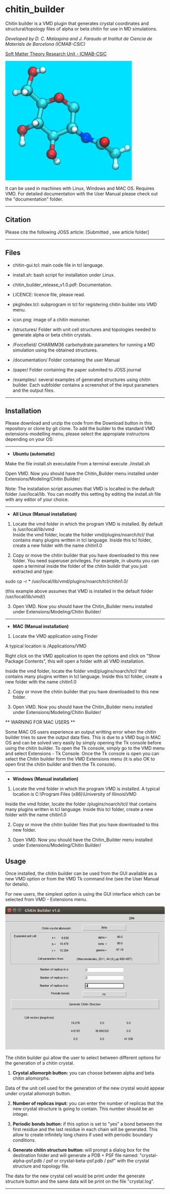 # chitin_builder
Chitin builder is a VMD plugin that generates crystal coordinates and structural/topology files of alpha or beta chitin for use in MD simulations.

*Developed by D. C. Malaspina and J. Faraudo at Institut de Ciencia de Materials de Barcelona (ICMAB-CSIC)*

[Soft Matter Theory Research Unit - ICMAB-CSIC](https://icmab.es/ts/softmattertheory)

![alternativetext](icon.png)

It can be used in machines with Linux, Windows and MAC OS. Requires VMD.
For detailed documentation with the User Manual please check out the "documentation" folder.

----------------------------------------------------------------
## Citation

Please cite the following JOSS article:
[Submitted , see article folder]

----------------------------------------------------------------
## Files

* chitin-gui.tcl: main code file in tcl language.

* install.sh: bash script for installation under Linux.

* chitin_builder_release_v1.0.pdf: Documentation.

* LICENCE: licence file, please read.

* pkgIndex.tcl: subprogram in tcl for registering chitin builder into VMD menu.

* icon.png: image of a chitin monomer.

* /structures/ Folder with unit cell structures and topologies needed to generate alpha or beta chitin crystals.

* /Forcefield/ CHARMM36 carbohydrate parameters for running a MD simulation using the obtained structures.

* /documentation/ Folder containing the user Manual

* /paper/ Folder containing the paper submited to JOSS journal

* /examples/: several examples of generated structures using chitin builder. Each subfolder contains a screenshot of the input parameters and the output files.





-----------------------------------------

## Installation

Please download and unzip the code from the Download button in this repository or clone by git clone. 
To add the builder to the standard VMD extensions-modelling menu, please select the appropiate instructons depending on your OS:

-----------------------------------------
* **Ubuntu (automatic)**

Make the file install.sh executable 
From a terminal execute ./install.sh

Open VMD. Now you should have the Chitin_Builder menu installed under Extensions/Modeling/Chitin Builder/

Note: The installation script assumes that VMD is localted in the default folder /usr/local/lib. You can modify this setting by editing the install.sh file with any editor of your choice.

-------------------------------------------
* **All Linux (Manual installation)**

1) Locate the vmd folder in which the program VMD is installed. By default is /usr/local/lib/vmd  
Inside the vmd folder, locate the folder vmd/plugins/noarch/tcl/ that contains many plugins written in tcl language.
Inside this tcl folder, create a new folder with the name chitin1.0

2) Copy or move the chitin builder that you have downloaded to this new folder. You need superuser privileges.
For example, in ubuntu you can open a terminal inside the folder of the chitin buildir that you just extracted and type:

sudo cp -r * /usr/local/lib/vmd/plugins/noarch/tcl/chitin1.0/

(this example above assumes that VMD is installed in the default folder /usr/local/lib/vmd/)

3) Open VMD. Now you should have the Chitin_Builder menu installed under Extensions/Modeling/Chitin Builder/
-------------------------------------------
* **MAC (Manual installation)**

1) Locate the VMD application using Finder

A typical location is /Applications/VMD

Right click on the VMD application to open the options and click on "Show Package Contents", this will open a folder with all VMD installation.

Inside the vmd folder, locate the folder vmd/plugins/noarch/tcl/ that contains many plugins written in tcl language.
Inside this tcl folder, create a new folder with the name chitin1.0

2) Copy or move the chitin builder that you have downloaded to this new folder. 

3) Open VMD. Now you should have the Chitin_Builder menu installed under Extensions/Modeling/Chitin Builder/

** WARNING FOR MAC USERS **

Some MAC OS users experience an output writting error when the chitin builder tries to save the output data files. 
This is due to a VMD bug in MAC OS and can be solved very easily by simply opening the Tk console before using the chitin builder.
To open the Tk console, simply go to the VMD menu and select Extensions - Tk Console. 
Once the Tk console is open you can select the Chitin builder form the VMD Extensions menu (it is also OK to open first the chitin builder and then the Tk console).

-------------------------------------------
* **Windows (Manual installation)**

1) Locate the vmd folder in which the program VMD is installed. 
A typical location is C:\Program Files (x86)\University of Illinois\VMD

Inside the vmd folder, locate the folder /plugins/noarch/tcl/ that contains many plugins written in tcl language.
Inside this tcl folder, create a new folder with the name chitin1.0

2) Copy or move the chitin builder files that you have downloaded to this new folder. 

3) Open VMD. Now you should have the Chitin_Builder menu installed under Extensions/Modeling/Chitin Builder/



## Usage

Once installed, the chitin builder can be used from the GUI available as a new VMD option or from the VMD Tk command line (see the User Manual for details). 

For new users, the simplest option is using the GUI interface which can be selected from VMD - Extensions menu.

![alternativetext](/examples/example-b-beta-2-2-4/beta-2-2-4.png)

The chitin builder gui allow the user to select between different options for the generation of a chitin crystal.

1) **Crystal allomorph button:** you can choose between alpha and beta chitin allomorphs.

Data of the unit cell used for the generation of the new crystal would appear under crystal allomorph button.

2) **Number of replicas input:** you can enter the number of replicas that the new crystal structure is going to contain. This number should be an integer.

3) **Periodic bonds button:** if this option is set to "yes" a bond between the first residue and the last residue in each chain will be generated. This allow to create infinitely long chains if used with periodic boundary conditions.

4) **Generate chitin structure button:** will prompt a dialog box for the destination folder and will generate a PDB + PSF file named: "crystal-alpha-psf.pdb / psf or crystal-beta-psf.pdb / psf" with the crystal structure and topology file.

The data for the new crystal cell would be print under the generate structure button and the same data will be print on the file "crystal.log".

-------------------------------------------



